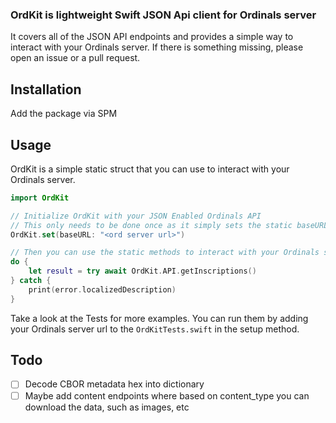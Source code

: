 ### OrdKit is lightweight Swift JSON Api client for Ordinals server

It covers all of the JSON API endpoints and provides a simple way to interact with your Ordinals server. If there is something missing, please open an issue or a pull request.

## Installation
Add the package via SPM

## Usage
OrdKit is a simple static struct that you can use to interact with your Ordinals server.

```swift
import OrdKit

// Initialize OrdKit with your JSON Enabled Ordinals API
// This only needs to be done once as it simply sets the static baseURL
OrdKit.set(baseURL: "<ord server url>")

// Then you can use the static methods to interact with your Ordinals server
do {
    let result = try await OrdKit.API.getInscriptions()
} catch {
    print(error.localizedDescription)
}
```

Take a look at the Tests for more examples. You can run them by adding your Ordinals server url to the `OrdKitTests.swift` in the setup method.

## Todo
- [ ] Decode CBOR metadata hex into dictionary
- [ ] Maybe add content endpoints where based on content_type you can download the data, such as images, etc
